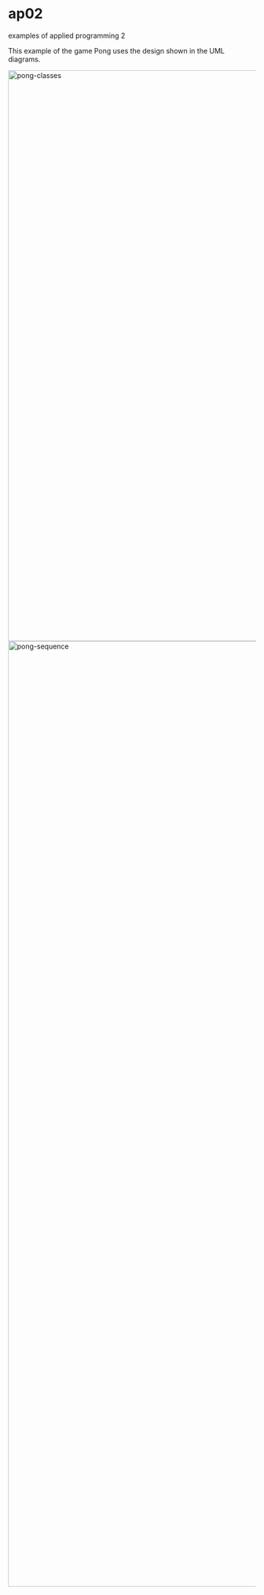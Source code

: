 # ap02
examples of applied programming 2

This example of the game Pong uses the design shown in the UML diagrams.

<img width="1159" alt="pong-classes" src="https://github.com/user-attachments/assets/ce6aa7bc-f4d7-4dc4-b77e-6d7404144f34" />

<img width="1920" alt="pong-sequence" src="https://github.com/user-attachments/assets/569f6881-1929-4056-a765-a585bc0fafd5" />
